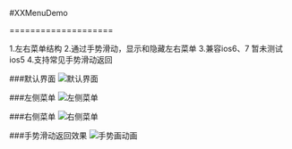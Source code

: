 #XXMenuDemo

====================

1.左右菜单结构 
2.通过手势滑动，显示和隐藏左右菜单
3.兼容ios6、7 暂未测试ios5
4.支持常见手势滑动返回

###默认界面
![默认界面](https://raw.githubusercontent.com/kingundertree/XXMenuDemo/master/IMG_2986.PNG)

###左侧菜单
![左侧菜单](https://raw.githubusercontent.com/kingundertree/XXMenuDemo/master/IMG_2987.PNG)

###右侧菜单
![右侧菜单](https://raw.githubusercontent.com/kingundertree/XXMenuDemo/master/IMG_2988.PNG)

###手势滑动返回效果
![手势画动画](https://raw.githubusercontent.com/kingundertree/XXMenuDemo/master/4.png)